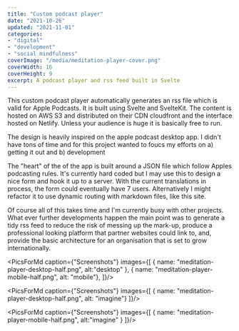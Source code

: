 ```yaml
---
title: "Custom podcast player"
date: "2021-10-26"
updated: "2021-11-01"
categories:
- "digital"
- "development"
- "social mindfulness"
coverImage: "/media/meditation-player-cover.png"
coverWidth: 16
coverHeight: 9
excerpt: A podcast player and rss feed built in Svelte  
---
```

<script>
    import PicsForMd from "../components/PicsForMd.svelte"
</script>
This custom podcast player automatically generates an rss file which is valid for Apple Podcasts. 
It is built using Svelte and SvelteKit. The content is hosted on AWS S3 and distributed on their 
CDN cloudfront and the interface hosted on Netlify. Unless your audience is huge it is basically free to run.

The design is heavily inspired on the apple podcast desktop app. I didn't have tons of time and 
for this project wanted to foucs my efforts on a) getting it out and b) development

The "heart" of the of the app is built around a JSON file which follow Apples podcasting rules. 
It's currently hard coded but I may use this to design a nice form and hook it up to a server. 
With the current translations in process, the form could eventually have 7 users. 
Alternatively I might refactor it to use dynamic routing with markdown files, like this site.

Of course all of this takes time and I'm currently busy with other projects. What ever further 
developments happen the main point was to generate a tidy rss feed to reduce the risk of 
messing up the mark-up, produce a professional looking platform that partner websites could link to,
and, provide the basic architecture for an organisation that is set to grow internationally.
 

<PicsForMd caption={"Screenshots"} images={[
{ name: "meditation-player-desktop-half.png", alt:"desktop" },
{ name: "meditation-player-mobile-half.png", alt: "mobile"},
]}/>


<PicsForMd caption={"Screenshots"} images={[
{ name: "meditation-player-desktop-half.png", alt: "imagine"}
]}/>

<PicsForMd caption={"Screenshots"} images={[
{ name: "meditation-player-mobile-half.png", alt:"imagine" }
]}/>
